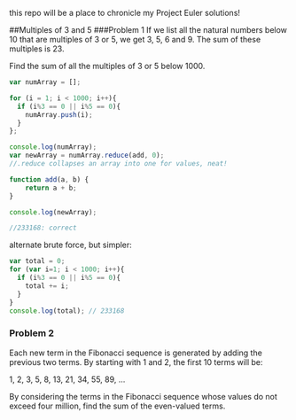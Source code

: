 this repo will be a place to chronicle my Project Euler solutions!

##Multiples of 3 and 5
###Problem 1
If we list all the natural numbers below 10 that are multiples of 3 or 5, we get 3, 5, 6 and 9. The sum of these multiples is 23.

Find the sum of all the multiples of 3 or 5 below 1000.

```js
var numArray = [];

for (i = 1; i < 1000; i++){
  if (i%3 == 0 || i%5 == 0){
    numArray.push(i);
  }
};

console.log(numArray);
var newArray = numArray.reduce(add, 0);
//.reduce collapses an array into one for values, neat!

function add(a, b) {
    return a + b;
}

console.log(newArray);

//233168: correct
```
alternate brute force, but simpler:
```js
var total = 0;
for (var i=1; i < 1000; i++){
  if (i%3 == 0 || i%5 == 0){
    total += i;
  }
}
console.log(total); // 233168
```
### Problem 2
Each new term in the Fibonacci sequence is generated by adding the previous two terms. By starting with 1 and 2, the first 10 terms will be:

1, 2, 3, 5, 8, 13, 21, 34, 55, 89, ...

By considering the terms in the Fibonacci sequence whose values do not exceed four million, find the sum of the even-valued terms.
